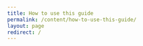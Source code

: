```yaml
---
title: How to use this guide
permalink: /content/how-to-use-this-guide/
layout: page
redirect: /
---
```

